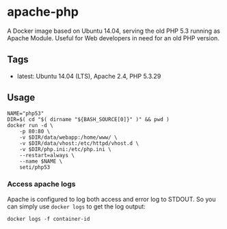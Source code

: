apache-php
===================================

A Docker image based on Ubuntu 14.04, serving the old PHP 5.3 running as Apache Module. Useful for Web developers in need for an old PHP version.

Tags
-----

* latest: Ubuntu 14.04 (LTS), Apache 2.4, PHP 5.3.29

Usage
------

```
NAME="php53"
DIR=$( cd "$( dirname "${BASH_SOURCE[0]}" )" && pwd )
docker run -d \
    -p 80:80 \
    -v $DIR/data/webapp:/home/www/ \
    -v $DIR/data/vhost:/etc/httpd/vhost.d \
    -v $DIR/php.ini:/etc/php.ini \
    --restart=always \
    --name $NAME \
    seti/php53
```
### Access apache logs

Apache is configured to log both access and error log to STDOUT. So you can simply use `docker logs` to get the log output:

`docker logs -f container-id`
